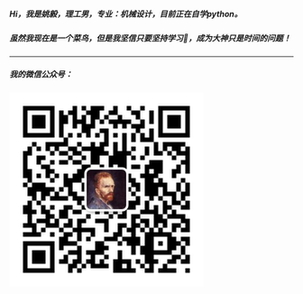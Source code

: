 <h5>Hi，我是姚毅，理工男，专业：机械设计，目前正在自学python。</h5>

<h5>虽然我现在是一个菜鸟，但是我坚信只要坚持学习💪，成为大神只是时间的问题！</h5>

------

<h5>我的微信公众号：</h5>

![weixin](\img\weixin.jpg)






